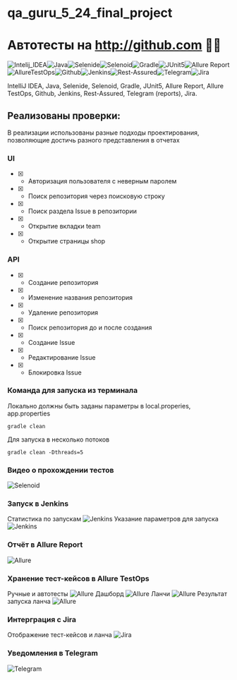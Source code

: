 # qa_guru_5_24_final_project
# Автотесты на http://github.com :woman_technologist:

![Intelij_IDEA](src/test/resources/files/icons/Intelij_IDEA.png)![Java](src/test/resources/files/icons/Java.png)![Selenide](src/test/resources/files/icons/Selenide.png)![Selenoid](src/test/resources/files/icons/Selenoid.png)![Gradle](src/test/resources/files/icons/Gradle.png)![JUnit5](src/test/resources/files/icons/JUnit5.png)![Allure Report](src/test/resources/files/icons/Allure_Report.png)![AllureTestOps](src/test/resources/files/icons/AllureTestOps.png)![Github](src/test/resources/files/icons/Github.png)![Jenkins](src/test/resources/files/icons/Jenkins.png)![Rest-Assured](src/test/resources/files/icons/Rest-Assured.png)![Telegram](src/test/resources/files/icons/Telegram.png)![Jira](src/test/resources/files/icons/Jira.png)

IntelliJ IDEA, Java, Selenide, Selenoid, Gradle, JUnit5, Allure Report, Allure TestOps, Github, Jenkins, Rest-Assured,
Telegram (reports), Jira.

## Реализованы проверки:
В реализации использованы разные подходы проектирования, позволяющие достичь разного представления в отчетах
### UI
- [X] - Авторизация пользователя с неверным паролем
- [X] - Поиск репозитория через поисковую строку
- [X] - Поиск раздела Issue в репозитории
- [X] - Открытие вкладки team
- [X] - Открытие страницы shop
### API
- [X] - Создание репозитория
- [X] - Изменение названия репозитория
- [X] - Удаление репозитория
- [X] - Поиск репозитория до и после создания
- [X] - Создание Issue
- [X] - Редактирование Issue
- [X] - Блокировка Issue

### Команда для запуска из терминала
Локально должны быть заданы параметры в local.properies, app.properties
```
gradle clean
```
Для запуска в несколько потоков
```
gradle clean -Dthreads=5
```
### Видео о прохождении тестов
![Selenoid](src/test/resources/files/Selenoid.gif)

### Запуск в Jenkins
Статистика по запускам
![Jenkins](src/test/resources/files/Jenkins_1.png)
Указание параметров для запуска
![Jenkins](src/test/resources/files/Jenkins_2.png)

### Отчёт в Allure Report
![Allure](src/test/resources/files/AllureReport.png)

### Хранение тест-кейсов в Allure TestOps
Ручные и автотесты
![Allure](src/test/resources/files/AllureTestOps_3.png)
Дашборд
![Allure](src/test/resources/files/AllureTestOps_4.png)
Ланчи
![Allure](src/test/resources/files/AllureTestOps_5.png)
Результат запуска ланча
![Allure](src/test/resources/files/AllureTestOps_1.png)

### Интерграция с Jira
Отображение тест-кейсов и ланча
![Jira](src/test/resources/files/Jira.png)

### Уведомления в Telegram
![Telegram](src/test/resources/files/Telegram.png)